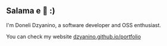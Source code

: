 ## Salama e 🤝 :)

I'm Doneli Dzyanino, a software developer and OSS enthusiast.

You can check my website [dzyanino.github.io/portfolio](https://dzyanino.github.io/portfolio)
